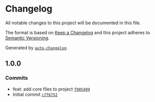 # Changelog

All notable changes to this project will be documented in this file.

The format is based on [Keep a Changelog](https://keepachangelog.com/en/1.0.0/)
and this project adheres to [Semantic Versioning](https://semver.org/spec/v2.0.0.html).

Generated by [`auto-changelog`](https://github.com/CookPete/auto-changelog).

## 1.0.0

### Commits

- feat: add core files to project [`f985499`](https://github.com/themakunga/template-node-fastify-ts/commit/f98549985d136ba371d8c95dac70b87c44c6f6dc)
- Initial commit [`c7f6752`](https://github.com/themakunga/template-node-fastify-ts/commit/c7f6752cbe6839aab18640a7e484ea92b9125eb4)
